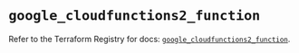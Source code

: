 # `google_cloudfunctions2_function`

Refer to the Terraform Registry for docs: [`google_cloudfunctions2_function`](https://registry.terraform.io/providers/hashicorp/google/5.30.0/docs/resources/cloudfunctions2_function).
